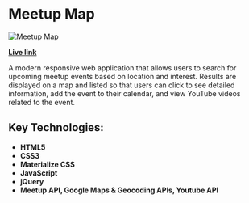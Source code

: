 # Meetup Map

![Meetup Map](http://taylorsturtz.com/images/StudentGradeTable-WebMock-sm.jpg)

**[Live link](https://www.meetup-map.com)**

A modern responsive web application that allows users to search for upcoming meetup events based on location and interest. Results are displayed on a map and listed so that users can click to see detailed information, add the event to their calendar, and view YouTube videos related to the event.

## Key Technologies:
- **HTML5**
- **CSS3**
- **Materialize CSS**
- **JavaScript**
- **jQuery**
- **Meetup API, Google Maps & Geocoding APIs, Youtube API**
